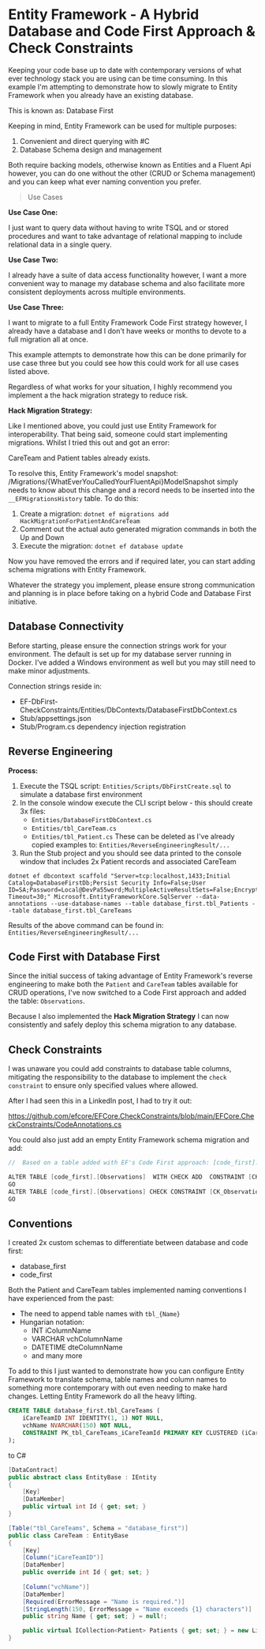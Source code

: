 # Entity Framework - A Hybrid Database and Code First Approach & Check Constraints

Keeping your code base up to date with contemporary versions of what ever technology stack you are using can be time consuming. In this example I'm attempting to demonstrate how to slowly migrate to Entity Framework when you already have an existing database.

This is known as: Database First

Keeping in mind, Entity Framework can be used for multiple purposes:

1. Convenient and direct querying with #C
2. Database Schema design and management

Both require backing models, otherwise known as Entities and a Fluent Api however, you can do one without the other (CRUD or Schema management) and you can keep what ever naming convention you prefer.

> Use Cases

**Use Case One:**

I just want to query data without having to write TSQL and or stored procedures and want to take advantage of relational mapping to include relational data in a single query.

**Use Case Two:**

I already have a suite of data access functionality however, I want a more convenient way to manage my database schema and also facilitate more consistent deployments across multiple environments.

**Use Case Three:**

I want to migrate to a full Entity Framework Code First strategy however, I already have a database and I don't have weeks or months to devote to a full migration all at once.

This example attempts to demonstrate how this can be done primarily for use case three but you could see how this could work for all use cases listed above.

Regardless of what works for your situation, I highly recommend you implement a the hack migration strategy to reduce risk. 

**Hack Migration Strategy:**

Like I mentioned above, you could just use Entity Framework for interoperability. That being said, someone could start implementing migrations. Whilst I tried this out and got an error:

CareTeam and Patient tables already exists. 

To resolve this, Entity Framework's model snapshot: /Migrations/{WhatEverYouCalledYourFluentApi}ModelSnapshot simply needs to know about this change and a record needs to be inserted into the `__EFMigrationsHistory` table. To do this:

1. Create a migration: `dotnet ef migrations add HackMigrationForPatientAndCareTeam`
2. Comment out the actual auto generated migration commands in both the Up and Down
3. Execute the migration: `dotnet ef database update`

Now you have removed the errors and if required later, you can start adding schema migrations with Entity Framework. 

Whatever the strategy you implement, please ensure strong communication and planning is in place before taking on a hybrid Code and Database First initiative.

## Database Connectivity

Before starting, please ensure the connection strings work for your environment. The default is set up for my database server running in Docker. I've added a Windows environment as well but you may still need to make minor adjustments.

Connection strings reside in:

- EF-DbFirst-CheckConstraints/Entities/DbContexts/DatabaseFirstDbContext.cs
- Stub/appsettings.json
- Stub/Program.cs dependency injection registration


## Reverse Engineering

**Process:**

1. Execute the TSQL script: `Entities/Scripts/DbFirstCreate.sql` to simulate a database first environment 
2. In the console window execute the CLI script below - this should create 3x files:
    - `Entities/DatabaseFirstDbContext.cs`
    - `Entities/tbl_CareTeam.cs`
    - `Entities/tbl_Patient.cs`
    These can be deleted as I've already copied examples to: `Entities/ReverseEngineeringResult/...`
3. Run the Stub project and you should see data printed to the console window that includes 2x Patient records and associated CareTeam

```cli
dotnet ef dbcontext scaffold "Server=tcp:localhost,1433;Initial Catalog=DatabaseFirstDb;Persist Security Info=False;User ID=SA;Password=Local@DevPa55word;MultipleActiveResultSets=False;Encrypt=True;TrustServerCertificate=True;Connection Timeout=30;" Microsoft.EntityFrameworkCore.SqlServer --data-annotations --use-database-names --table database_first.tbl_Patients --table database_first.tbl_CareTeams
```

Results of the above command can be found in: `Entities/ReverseEngineeringResult/...`

## Code First with Database First

Since the initial success of taking advantage of Entity Framework's reverse engineering to make both the `Patient` and `CareTeam` tables available for CRUD operations, I've now switched to a Code First approach and added the table: `Observations`.

Because I also implemented the **Hack Migration Strategy** I can now consistently and safely deploy this schema migration to any database.

## Check Constraints

I was unaware you could add constraints to database table columns, mitigating the responsibility to the database to implement the `check constraint` to ensure only specified values where allowed. 

After I had seen this in a LinkedIn post, I had to try it out:

https://github.com/efcore/EFCore.CheckConstraints/blob/main/EFCore.CheckConstraints/CodeAnnotations.cs

You could also just add an empty Entity Framework schema migration and add:

```c#
//  Based on a table added with EF's Code First approach: [code_first].[Observations]

ALTER TABLE [code_first].[Observations]  WITH CHECK ADD  CONSTRAINT [CK_Observations_Status_Enum] CHECK  (([Status]>=(0) AND [Status]<=(3)))
GO
ALTER TABLE [code_first].[Observations] CHECK CONSTRAINT [CK_Observations_Status_Enum]
GO
```


## Conventions

I created 2x custom schemas to differentiate between database and code first:

- database_first
- code_first

Both the Patient and CareTeam tables implemented naming conventions I have experienced from the past:

- The need to append table names with `tbl_{Name}`
- Hungarian notation:
  - INT iColumnName
  - VARCHAR vchColumnName
  - DATETIME dteColumnName
  - and many more

To add to this I just wanted to demonstrate how you can configure Entity Framework to translate schema, table names and column names to something more contemporary with out even needing to make hard changes. Letting Entity Framework do all the heavy lifting.

```sql
CREATE TABLE database_first.tbl_CareTeams (
    iCareTeamID INT IDENTITY(1, 1) NOT NULL,
    vchName NVARCHAR(150) NOT NULL,
    CONSTRAINT PK_tbl_CareTeams_iCareTeamId PRIMARY KEY CLUSTERED (iCareTeamID)
);
```

to C#

```c#
[DataContract]
public abstract class EntityBase : IEntity
{
	[Key]
	[DataMember]
	public virtual int Id { get; set; }
}

[Table("tbl_CareTeams", Schema = "database_first")]
public class CareTeam : EntityBase
{
    [Key]
    [Column("iCareTeamID")]
    [DataMember]
    public override int Id { get; set; }
    
    [Column("vchName")]
    [DataMember]
    [Required(ErrorMessage = "Name is required.")]
    [StringLength(150, ErrorMessage = "Name exceeds {1} characters")]
    public string Name { get; set; } = null!;

    public virtual ICollection<Patient> Patients { get; set; } = new List<Patient>();
}
```